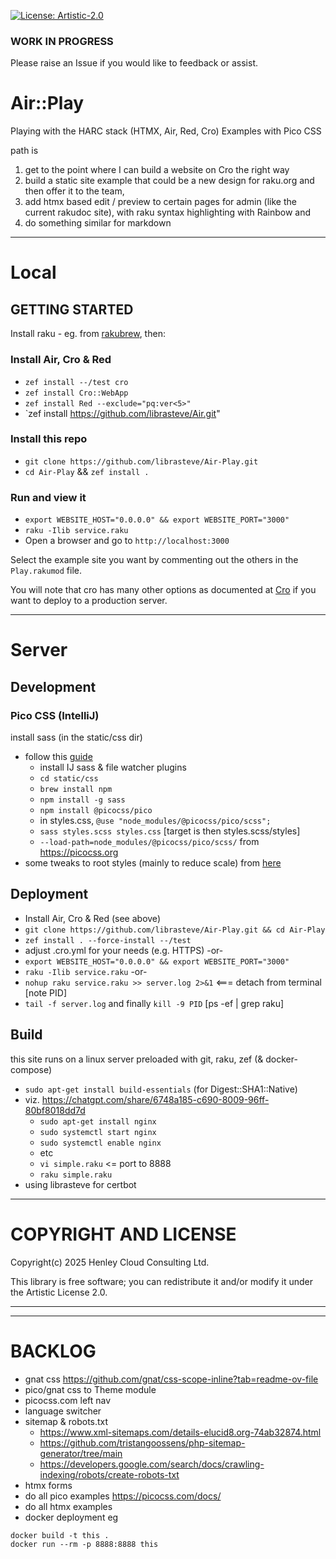 [![License: Artistic-2.0](https://img.shields.io/badge/License-Artistic%202.0-0298c3.svg)](https://opensource.org/licenses/Artistic-2.0)

### WORK IN PROGRESS ###

Please raise an Issue if you would like to feedback or assist.

# Air::Play

Playing with the HARC stack (HTMX, Air, Red, Cro)
Examples with Pico CSS

path is
1. get to the point where I can build a website on Cro the right way
2. build a static site example that could be a new design for raku.org and then offer it to the team,
3. add htmx based edit / preview to certain pages for admin (like the current rakudoc site), with raku syntax highlighting with Rainbow and
4. do something similar for markdown

---

# Local

## GETTING STARTED

Install raku - eg. from [rakubrew](https://rakubrew.org), then:

### Install Air, Cro & Red
- `zef install --/test cro`
- `zef install Cro::WebApp`
- `zef install Red --exclude="pq:ver<5>"`
- `zef install https://github.com/librasteve/Air.git"

### Install this repo
- `git clone https://github.com/librasteve/Air-Play.git`
- `cd Air-Play` && `zef install .`

### Run and view it
- `export WEBSITE_HOST="0.0.0.0" && export WEBSITE_PORT="3000"`
- `raku -Ilib service.raku`
- Open a browser and go to `http://localhost:3000`

Select the example site you want by commenting out the others in the `Play.rakumod` file.

You will note that cro has many other options as documented at [Cro](https://cro.raku.org) if you want to deploy to a production server.

---

# Server

## Development

### Pico CSS (IntelliJ)
install sass (in the static/css dir)
- follow this [guide](https://www.jetbrains.com/help/webstorm/transpiling-sass-less-and-scss-to-css.html)
    - install IJ sass & file watcher plugins
    - `cd static/css`
    - `brew install npm`
    - `npm install -g sass`
    - `npm install @picocss/pico`
    - in styles.css, `@use "node_modules/@picocss/pico/scss";`
    - `sass styles.scss styles.css`  [target is then styles.scss/styles]
    - `--load-path=node_modules/@picocss/pico/scss/`
      from https://picocss.org
- some tweaks to root styles (mainly to reduce scale) from [here](https://github.com/picocss/pico/discussions/482)

## Deployment
- Install Air, Cro & Red (see above)
- `git clone https://github.com/librasteve/Air-Play.git && cd Air-Play`
- `zef install . --force-install --/test`
- adjust .cro.yml for your needs (e.g. HTTPS) -or-
- `export WEBSITE_HOST="0.0.0.0" && export WEBSITE_PORT="3000"`
- `raku -Ilib service.raku` -or-
- `nohup raku service.raku >> server.log 2>&1`  <=== detach from terminal [note PID]
- `tail -f server.log` and finally `kill -9 PID`  [ps -ef | grep raku]

## Build
this site runs on a linux server preloaded with git, raku, zef (& docker-compose)
- `sudo apt-get install build-essentials` (for Digest::SHA1::Native)
- viz. https://chatgpt.com/share/6748a185-c690-8009-96ff-80bf8018dd7d
    - `sudo apt-get install nginx`
    - `sudo systemctl start nginx`
    - `sudo systemctl enable nginx`
    - etc
    - `vi simple.raku`   <= port to 8888
    - `raku simple.raku`
- using librasteve for certbot

---

# COPYRIGHT AND LICENSE

Copyright(c) 2025 Henley Cloud Consulting Ltd.

This library is free software; you can redistribute it and/or modify it under the Artistic License 2.0.

---

---

# BACKLOG
- gnat css https://github.com/gnat/css-scope-inline?tab=readme-ov-file
- pico/gnat css to Theme module
- picocss.com left nav
- language switcher
- sitemap & robots.txt
  - https://www.xml-sitemaps.com/details-elucid8.org-74ab32874.html
  - https://github.com/tristangoossens/php-sitemap-generator/tree/main
  - https://developers.google.com/search/docs/crawling-indexing/robots/create-robots-txt
- htmx forms
- do all pico examples https://picocss.com/docs/
- do all htmx examples
- docker deployment
eg
```
docker build -t this .
docker run --rm -p 8888:8888 this
```
